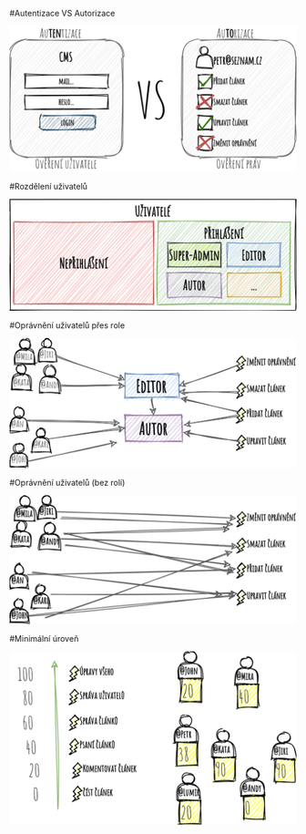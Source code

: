 #Autentizace VS Autorizace

![Alt text](./data/acl-iwww.png)

#Rozdělení uživatelů

![Alt text](data/user-sets.png)

#Oprávnění uživatelů přes role

![Alt text](./data/role-based.png)

#Oprávnění uživatelů (bez rolí)

![Alt text](./data/user-access.png)

#Minimální úroveň

![Alt text](./data/level-based.png)